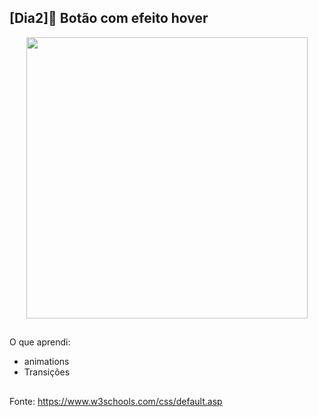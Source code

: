 ## [Dia2]🔘 Botão com efeito hover

<div align="center">
  <img height="450em" src="https://user-images.githubusercontent.com/99842806/161791941-6a9fbfbe-3cd3-4128-ba06-54e7e419a002.gif"/>
</div>

##

O que aprendi:

- animations
- Transições


##

Fonte:
https://www.w3schools.com/css/default.asp
